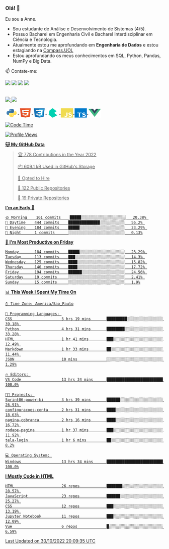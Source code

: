 ### Olá! 👋
Eu sou a Anne. 
- Sou estudante de Análise e Desenvolvimento de Sistemas (4/5).
- Possuo Bacharel em Engenharia Civil e Bacharel Interdisciplinar em Ciência e Tecnologia.
- Atualmente estou me aprofundando em **Engenharia de Dados** e estou estagiando na [Compass.UOL](https://compass.uol/pt/home/) 
- Estou aprofundando os meus conhecimentos em SQL, Python, Pandas, NumPy e Big Data.

📫 Contate-me: 

<div>
<a href="https://www.instagram.com/annekarolinefc/" target="_blank"><img src="https://img.shields.io/badge/-Instagram-%23E4405F?style=for-the-badge&logo=instagram&logoColor=white" target="_blank"></a> 
<a href = "mailto:annekarolinefc@gmail.com"><img src="https://img.shields.io/badge/-Gmail-%23333?style=for-the-badge&logo=gmail&logoColor=white" target="_blank"></a>
<a href="https://www.linkedin.com/in/devannekarolinefc/" target="_blank"><img src="https://img.shields.io/badge/-LinkedIn-%230077B5?style=for-the-badge&logo=linkedin&logoColor=white" target="_blank"></a> 
<a href="https://api.whatsapp.com/send?phone=5533991375118&text=Ol%C3%A1%20Anne!%20" target="_blank"><img src="https://img.shields.io/badge/WhatsApp-25D366?style=for-the-badge&logo=whatsapp&logoColor=white" target="_blank"></a>
</div>

</br>

</br>
<div>
  <a href="https://github.com/annekarolinefc">
  <img height="180em" src="https://github-readme-stats.vercel.app/api?username=annekarolinefc&show_icons=true&theme=dracula&include_all_commits=true&count_private=true"/>
  <img height="180em" src="https://github-readme-stats.vercel.app/api/top-langs/?username=annekarolinefc&layout=compact&langs_count=7&theme=dracula"/>
</div>
  
  <div style="display: inline_block"><br>  
  <img align="center" alt="Anne-Python" height="30" width="40" src="https://raw.githubusercontent.com/devicons/devicon/master/icons/python/python-original.svg">
  <img align="center" alt="Anne-HTML" height="30" width="40" src="https://raw.githubusercontent.com/devicons/devicon/master/icons/html5/html5-original.svg">
  <img align="center" alt="Anne-CSS" height="30" width="40"
 src="https://raw.githubusercontent.com/devicons/devicon/master/icons/css3/css3-original.svg">
  <img align="center" alt="Anne-Bulma" height="30" width="40"
 src="https://github.com/devicons/devicon/blob/master/icons/bulma/bulma-plain.svg">
  <img align="center" alt="Anne-Js" height="30" width="40" src="https://raw.githubusercontent.com/devicons/devicon/master/icons/javascript/javascript-plain.svg">
    <img align="center" alt="Anne-Ts" height="30" width="40" src="https://github.com/devicons/devicon/blob/master/icons/typescript/typescript-original.svg">
      <img align="center" alt="Anne-Vue" height="30" width="40" src="https://github.com/devicons/devicon/blob/master/icons/vuejs/vuejs-original.svg">
</div>
<!--
  <img align="center" alt="Anne-An" height="30" width="40" src="https://github.com/devicons/devicon/blob/master/icons/angularjs/angularjs-original.svg">

-->
</br>
</br>
</br>
<!--START_SECTION:waka-->
![Code Time](http://img.shields.io/badge/Code%20Time-17%20hrs%202%20mins-blue)

![Profile Views](http://img.shields.io/badge/Profile%20Views-33-blue)

**🐱 My GitHub Data** 

> 🏆 778 Contributions in the Year 2022
 > 
> 📦 609.1 kB Used in GitHub's Storage 
 > 
> 💼 Opted to Hire
 > 
> 📜 122 Public Repositories 
 > 
> 🔑 19 Private Repositories  
 > 
**I'm an Early 🐤** 

```text
🌞 Morning    161 commits    █████░░░░░░░░░░░░░░░░░░░░   20.38% 
🌇 Daytime    444 commits    ██████████████░░░░░░░░░░░   56.2% 
🌃 Evening    184 commits    █████░░░░░░░░░░░░░░░░░░░░   23.29% 
🌙 Night      1 commits      ░░░░░░░░░░░░░░░░░░░░░░░░░   0.13%

```
📅 **I'm Most Productive on Friday** 

```text
Monday       184 commits    █████░░░░░░░░░░░░░░░░░░░░   23.29% 
Tuesday      113 commits    ███░░░░░░░░░░░░░░░░░░░░░░   14.3% 
Wednesday    125 commits    ████░░░░░░░░░░░░░░░░░░░░░   15.82% 
Thursday     140 commits    ████░░░░░░░░░░░░░░░░░░░░░   17.72% 
Friday       194 commits    ██████░░░░░░░░░░░░░░░░░░░   24.56% 
Saturday     19 commits     ░░░░░░░░░░░░░░░░░░░░░░░░░   2.41% 
Sunday       15 commits     ░░░░░░░░░░░░░░░░░░░░░░░░░   1.9%

```


📊 **This Week I Spent My Time On** 

```text
⌚︎ Time Zone: America/Sao_Paulo

💬 Programming Languages: 
CSS                      5 hrs 19 mins       █████████░░░░░░░░░░░░░░░░   39.18% 
Python                   4 hrs 31 mins       ████████░░░░░░░░░░░░░░░░░   33.28% 
HTML                     1 hr 41 mins        ███░░░░░░░░░░░░░░░░░░░░░░   12.49% 
Markdown                 1 hr 33 mins        ██░░░░░░░░░░░░░░░░░░░░░░░   11.44% 
JSON                     10 mins             ░░░░░░░░░░░░░░░░░░░░░░░░░   1.29%

🔥 Editors: 
VS Code                  13 hrs 34 mins      █████████████████████████   100.0%

🐱‍💻 Projects: 
Sprint06-power-bi        3 hrs 39 mins       ██████░░░░░░░░░░░░░░░░░░░   26.91% 
configuracoes-conta      2 hrs 31 mins       ████░░░░░░░░░░░░░░░░░░░░░   18.63% 
pagina-cobranca          2 hrs 16 mins       ████░░░░░░░░░░░░░░░░░░░░░   16.72% 
rodape-pagina            1 hr 37 mins        ███░░░░░░░░░░░░░░░░░░░░░░   11.92% 
tela-login               1 hr 6 mins         ██░░░░░░░░░░░░░░░░░░░░░░░   8.2%

💻 Operating System: 
Windows                  13 hrs 34 mins      █████████████████████████   100.0%

```

**I Mostly Code in HTML** 

```text
HTML                     26 repos            ███████░░░░░░░░░░░░░░░░░░   28.57% 
JavaScript               23 repos            ██████░░░░░░░░░░░░░░░░░░░   25.27% 
CSS                      12 repos            ███░░░░░░░░░░░░░░░░░░░░░░   13.19% 
Jupyter Notebook         11 repos            ███░░░░░░░░░░░░░░░░░░░░░░   12.09% 
Vue                      6 repos             █░░░░░░░░░░░░░░░░░░░░░░░░   6.59%

```



 Last Updated on 30/10/2022 20:09:35 UTC
<!--END_SECTION:waka-->
  
